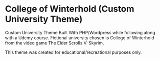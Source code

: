 # College of Winterhold (Custom University Theme)
Custom University Theme Built With PHP/Wordpress while following along with a Udemy course. Fictional university chosen is College of Winterhold from the video game  The Elder Scrolls V: Skyrim. 

This theme was created for educational/recreational purposes only. 
